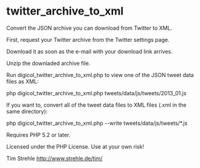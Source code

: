 twitter_archive_to_xml
======================

Convert the JSON archive you can download from Twitter to XML.

First, request your Twitter archive from the Twitter settings page.

Download it as soon as the e-mail with your download link arrives.

Unzip the downladed archive file.

Run digicol_twitter_archive_to_xml.php to view one of the JSON tweet data files as XML:

  php digicol_twitter_archive_to_xml.php tweets/data/js/tweets/2013_01.js

If you want to, convert all of the tweet data files to XML files (.xml in the same directory):

  php digicol_twitter_archive_to_xml.php --write tweets/data/js/tweets/*.js

Requires PHP 5.2 or later.

Licensed under the PHP License. Use at your own risk!

Tim Strehle http://www.strehle.de/tim/
